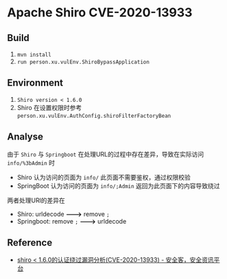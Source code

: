 # Apache Shiro CVE-2020-13933

## Build

1. `mvn install`
2. `run person.xu.vulEnv.ShiroBypassApplication`

## Environment

1. `Shiro version < 1.6.0`
2. Shiro 在设置权限时参考 `person.xu.vulEnv.AuthConfig.shiroFilterFactoryBean`

## Analyse

由于 `Shiro` 与 `Springboot` 在处理URL的过程中存在差异，导致在实际访问 `info/%3bAdmin` 时

- Shiro 认为访问的页面为 `info/` 此页面不需要鉴权，通过权限校验
- SpringBoot 认为访问的页面为 `info/;Admin` 返回为此页面下的内容导致绕过

两者处理URl的差异在

- Shiro: urldecode **--->** remove `;`
- Springboot: remove `;` **--->** urldecode

## Reference

- [shiro < 1.6.0的认证绕过漏洞分析(CVE-2020-13933) - 安全客，安全资讯平台](https://www.anquanke.com/post/id/214964#h2-1)
